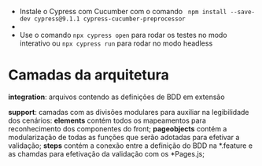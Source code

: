 * Instale o Cypress com Cucumber com o comando ``` npm install --save-dev cypress@9.1.1 cypress-cucumber-preprocessor``` 
*
* Use o comando ```npx cypress open``` para rodar os testes no modo interativo ou ```npx cypress run``` para rodar no modo headless

# Camadas da arquitetura

**integration**: arquivos contendo as definições de BDD em extensão 

**support**: camadas com as divisões modulares para auxiliar na legibilidade dos cenários:
**elements** contém todos os mapeamentos para reconhecimento dos componentes do front;
**pageobjects** contém a modularização de todas as funções que serão adotadas para efetivar a validação;
**steps** contém a conexão entre a definição do BDD na *.feature e as chamdas para efetivação da validação com os *Pages.js; 
